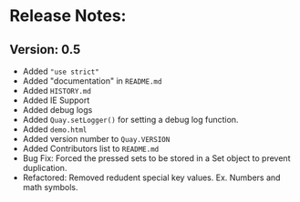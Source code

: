 # Release Notes:

## Version: 0.5
- Added `"use strict"`
- Added "documentation" in `README.md`
- Added `HISTORY.md`
- Added IE Support
- Added debug logs
- Added `Quay.setLogger()` for setting a debug log function.
- Added `demo.html`
- Added version number to `Quay.VERSION`
- Added Contributors list to `README.md`
- Bug Fix: Forced the pressed sets to be stored in a Set object to prevent duplication.
- Refactored: Removed redudent special key values. Ex. Numbers and math symbols.

